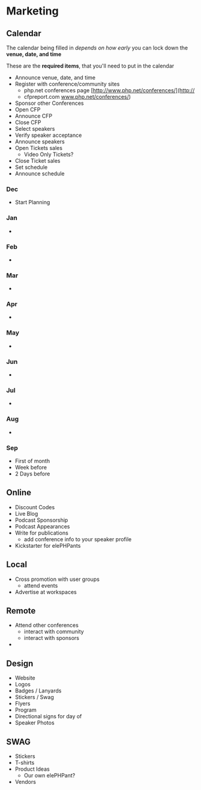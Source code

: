 
# Marketing


## Calendar 

The calendar being filled in *depends on how early* you can lock down 
the **venue, date, and time**

These are the **required items**, that you'll need to put in the calendar

* Announce venue, date, and time
* Register with conference/community sites
  - php.net conferences page [http://www.php.net/conferences/](http://
  - cfpreport.com 
www.php.net/conferences/)
* Sponsor other Conferences
* Open CFP
* Announce CFP
* Close CFP
* Select speakers
* Verify speaker acceptance
* Announce speakers
* Open Tickets sales
  - Video Only Tickets?
* Close Ticket sales
* Set schedule
* Announce schedule


### Dec 

* Start Planning

### Jan

* 

### Feb

* 

### Mar

* 


### Apr

* 

### May

* 

### Jun

* 

### Jul

* 

### Aug

* 

### Sep

* First of month
* Week before
* 2 Days before 


## Online

* Discount Codes
* Live Blog
* Podcast Sponsorship
* Podcast Appearances
* Write for publications
  - add conference info to your speaker profile
* Kickstarter for elePHPants


## Local

* Cross promotion with user groups
  - attend events
* Advertise at workspaces
  

## Remote 

* Attend other conferences 
  - interact with community
  - interact with sponsors
*  

## Design

* Website
* Logos
* Badges / Lanyards
* Stickers / Swag
* Flyers
* Program
* Directional signs for day of
* Speaker Photos



## SWAG

* Stickers
* T-shirts
* Product Ideas
  - Our own elePHPant? 
* Vendors




